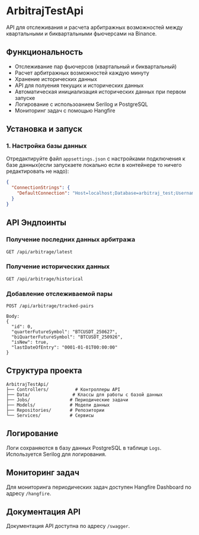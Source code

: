 # ArbitrajTestApi

API для отслеживания и расчета арбитражных возможностей между квартальными и биквартальными фьючерсами на Binance.

## Функциональность

- Отслеживание пар фьючерсов (квартальный и биквартальный)
- Расчет арбитражных возможностей каждую минуту
- Хранение исторических данных
- API для полуения текущих и исторических данных
- Автоматическая инициализация исторических данных при первом запуске
- Логирование с использоанием Serilog и PostgreSQL
- Мониторинг задач с помощью Hangfire

## Установка и запуск

### 1. Настройка базы данных

Отредактируйте файл `appsettings.json` с настройками подключения к базе данных(если запускаете локально если в контейнере то ничего редактировать не надо):

```json
{
  "ConnectionStrings": {
    "DefaultConnection": "Host=localhost;Database=arbitraj_test;Username=postgres;Password=your_password"
  }
}
```

## API Эндпоинты

### Получение последних данных арбитража

```
GET /api/arbitrage/latest
```

### Получение исторических данных

```
GET /api/arbitrage/historical
```

### Добавление отслеживаемой пары

```http
POST /api/arbitrage/tracked-pairs

Body:
{
  "id": 0,
  "quarterFutureSymbol": "BTCUSDT_250627",
  "biQuarterFutureSymbol": "BTCUSDT_250926",
  "isNew": true,
  "lastDateOfEntry": "0001-01-01T00:00:00"
}
```

## Структура проекта

```
ArbitrajTestApi/
├── Controllers/          # Контроллеры API
├── Data/                # Классы для работы с базой данных
├── Jobs/               # Периодические задачи
├── Models/             # Модели данных
├── Repositories/       # Репозитории
└── Services/           # Сервисы
```

## Логирование

Логи сохраняются в базу данных PostgreSQL в таблице `Logs`. Используется Serilog для логирования.

## Мониторинг задач

Для мониторинга периодических задач доступен Hangfire Dashboard по адресу `/hangfire`.

## Документация API

Документация API доступна по адресу `/swagger`.

